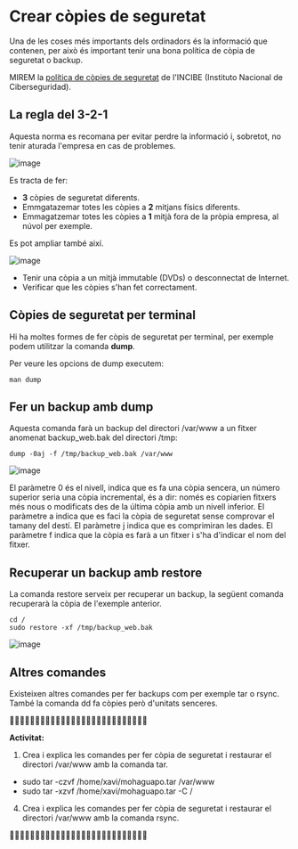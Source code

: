 # Crear còpies de seguretat

Una de les coses més importants dels ordinadors és la informació que contenen, per això és important tenir una bona política de còpia de seguretat o backup.

MIREM la [política de còpies de seguretat](https://www.incibe.es/sites/default/files/contenidos/politicas/documentos/copias-seguridad.pdf) de l'INCIBE (Instituto Nacional de Ciberseguridad).

## La regla del 3-2-1

Aquesta norma es recomana per evitar perdre la informació i, sobretot, no tenir aturada l'empresa en cas de problemes.

![image](https://github.com/XaSaFa/MP04/assets/110727546/0e1f8e2d-bd35-4a91-8dd2-17b99c23e908)

Es tracta de fer:

- **3** còpies de seguretat diferents.
- Emmgatazemar totes les còpies a **2** mitjans físics diferents.
- Emmagatzemar totes les còpies a **1** mitjà fora de la pròpia empresa, al núvol per exemple.

Es pot ampliar també així.

![image](https://github.com/XaSaFa/MP04/assets/110727546/b382be3b-6588-4549-9fa9-440d26d0afb3)

- Tenir una còpia a un mitjà immutable (DVDs) o desconnectat de Internet.
- Verificar que les còpies s'han fet correctament.

## Còpies de seguretat per terminal

Hi ha moltes formes de fer còpis de seguretat per terminal, per exemple podem utilitzar la comanda **dump**.

Per veure les opcions de dump executem:

```
man dump
```

## Fer un backup amb dump

Aquesta comanda farà un backup del directori /var/www a un fitxer anomenat backup_web.bak del directori /tmp:

```
dump -0aj -f /tmp/backup_web.bak /var/www
```

![image](https://github.com/XaSaFa/MP04/assets/110727546/6fb232ea-135c-4bbc-9288-0c90327c1b90)

El paràmetre 0 és el nivell, indica que es fa una còpia sencera, un número superior seria una còpia incremental, és a dir: només es copiarien fitxers més nous o modificats des de la última còpia amb un nivell inferior.
El paràmetre a indica que es faci la còpia de seguretat sense comprovar el tamany del destí.
El paràmetre j indica que es comprimiran les dades.
El paràmetre f indica que la còpia es farà a un fitxer i s'ha d'indicar el nom del fitxer.

## Recuperar un backup amb restore

La comanda restore serveix per recuperar un backup, la següent comanda recuperarà la còpia de l'exemple anterior.

```
cd /
sudo restore -xf /tmp/backup_web.bak
```

![image](https://github.com/XaSaFa/MP04/assets/110727546/9f14707a-f185-4438-b769-6d921284771a)

## Altres comandes

Existeixen altres comandes per fer backups com per exemple tar o rsync. També la comanda dd fa còpies però d'unitats senceres.

🔎🔎🔎🔎🔎🔎🔎🔎🔎🔎🔎🔎🔎🔎🔎🔎🔎🔎🔎🔎🔎🔎🔎🔎🔎🔎🔎

**Activitat:**

1. Crea i explica les comandes per fer còpia de seguretat i restaurar el directori /var/www amb la comanda tar.

- sudo tar -czvf /home/xavi/mohaguapo.tar /var/www
- sudo tar -xzvf /home/xavi/mohaguapo.tar -C /
   
4. Crea i explica les comandes per fer còpia de seguretat i restaurar el directori /var/www amb la comanda rsync.

🔎🔎🔎🔎🔎🔎🔎🔎🔎🔎🔎🔎🔎🔎🔎🔎🔎🔎🔎🔎🔎🔎🔎🔎🔎🔎🔎



